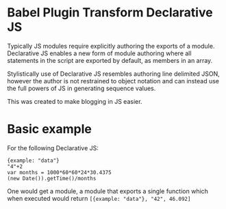 # Babel Plugin Transform Declarative JS

Typically JS modules require explicitly authoring the exports of a module. Declarative JS enables a new form of module authoring where all statements in the script are exported by default, as members in an array.

Stylistically use of Declarative JS resembles authoring line delimited JSON, however the author is not restrained to object notation and can instead use the full powers of JS in generating sequence values.

This was created to make blogging in JS easier. 

# Basic example

For the following Declarative JS:

```
{example: "data"}
"4"+2
var months = 1000*60*60*24*30.4375
(new Date()).getTime()/months
```

One would get a module, a module that exports a single function which when executed would return `[{example: "data"}, "42", 46.092]`
